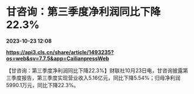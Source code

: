 # 甘咨询：第三季度净利润同比下降22.3%

**2023-10-23 12:08**

**https://api3.cls.cn/share/article/1493235?os=web&sv=7.7.5&app=CailianpressWeb**

【甘咨询：第三季度净利润同比下降22.3%】财联社10月23日电，甘咨询披露第三季度报告，第三季度实现营业收入5.16亿元，同比下降5.54%；归母净利润5990.1万元，同比下降22.3%。